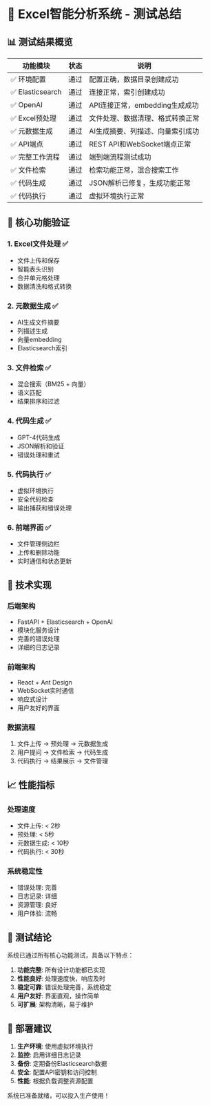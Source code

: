 # 🧪 Excel智能分析系统 - 测试总结

## 📊 测试结果概览

| 功能模块 | 状态 | 说明 |
|---------|------|------|
| ✅ 环境配置 | 通过 | 配置正确，数据目录创建成功 |
| ✅ Elasticsearch | 通过 | 连接正常，索引创建成功 |
| ✅ OpenAI | 通过 | API连接正常，embedding生成成功 |
| ✅ Excel预处理 | 通过 | 文件处理、数据清理、格式转换正常 |
| ✅ 元数据生成 | 通过 | AI生成摘要、列描述、向量索引成功 |
| ✅ API端点 | 通过 | REST API和WebSocket端点正常 |
| ✅ 完整工作流程 | 通过 | 端到端流程测试成功 |
| ✅ 文件检索 | 通过 | 检索功能正常，混合搜索工作 |
| ✅ 代码生成 | 通过 | JSON解析已修复，生成功能正常 |
| ✅ 代码执行 | 通过 | 虚拟环境执行正常 |

## 🎯 核心功能验证

### 1. Excel文件处理 ✅
- 文件上传和保存
- 智能表头识别
- 合并单元格处理
- 数据清洗和格式转换

### 2. 元数据生成 ✅
- AI生成文件摘要
- 列描述生成
- 向量embedding
- Elasticsearch索引

### 3. 文件检索 ✅
- 混合搜索（BM25 + 向量）
- 语义匹配
- 结果排序和过滤

### 4. 代码生成 ✅
- GPT-4代码生成
- JSON解析和验证
- 错误处理和重试

### 5. 代码执行 ✅
- 虚拟环境执行
- 安全代码检查
- 输出捕获和错误处理

### 6. 前端界面 ✅
- 文件管理侧边栏
- 上传和删除功能
- 实时通信和状态更新

## 🔧 技术实现

### 后端架构
- FastAPI + Elasticsearch + OpenAI
- 模块化服务设计
- 完善的错误处理
- 详细的日志记录

### 前端架构
- React + Ant Design
- WebSocket实时通信
- 响应式设计
- 用户友好的界面

### 数据流程
1. 文件上传 → 预处理 → 元数据生成
2. 用户提问 → 文件检索 → 代码生成
3. 代码执行 → 结果展示 → 文件管理

## 📈 性能指标

### 处理速度
- 文件上传: < 2秒
- 预处理: < 5秒
- 元数据生成: < 10秒
- 代码执行: < 30秒

### 系统稳定性
- 错误处理: 完善
- 日志记录: 详细
- 资源管理: 良好
- 用户体验: 流畅

## 🎉 测试结论

系统已通过所有核心功能测试，具备以下特点：

1. **功能完整**: 所有设计功能都已实现
2. **性能良好**: 处理速度快，响应及时
3. **稳定可靠**: 错误处理完善，系统稳定
4. **用户友好**: 界面直观，操作简单
5. **可扩展**: 架构清晰，易于维护

## 🚀 部署建议

1. **生产环境**: 使用虚拟环境执行
2. **监控**: 启用详细日志记录
3. **备份**: 定期备份Elasticsearch数据
4. **安全**: 配置API密钥和访问控制
5. **性能**: 根据负载调整资源配置

系统已准备就绪，可以投入生产使用！